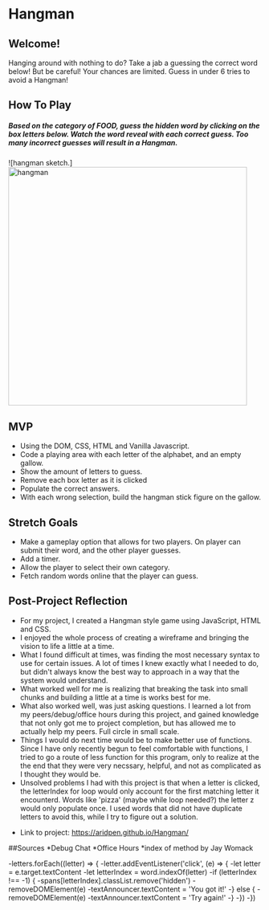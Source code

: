 # Hangman

## Welcome!

Hanging around with nothing to do? Take a jab a guessing the correct word below! But be careful! Your chances are limited. Guess in under 6 tries to avoid a Hangman!

## How To Play

##### Based on the category of FOOD, guess the hidden word by clicking on the box letters below. Watch the word reveal with each correct guess. Too many incorrect guesses will result in a Hangman.

![hangman sketch.]<img width="475" alt="hangman" src="https://user-images.githubusercontent.com/115594817/204955713-218bf1db-d239-478d-bec1-5e5af9d8c205.png">

## MVP

- Using the DOM, CSS, HTML and Vanilla Javascript.
- Code a playing area with each letter of the alphabet, and an empty gallow.
- Show the amount of letters to guess.
- Remove each box letter as it is clicked
- Populate the correct answers.
- With each wrong selection, build the hangman stick figure on the gallow.

## Stretch Goals

- Make a gameplay option that allows for two players. On player can submit their word, and the other player guesses.
- Add a timer.
- Allow the player to select their own category.
- Fetch random words online that the player can guess.

## Post-Project Reflection

- For my project, I created a Hangman style game using JavaScript, HTML and CSS.
- I enjoyed the whole process of creating a wireframe and bringing the vision to life a little at a time.
- What I found difficult at times, was finding the most necessary syntax to use for certain issues. A lot of times I knew exactly what I needed to do, but didn't always know the best way to approach in a way that the system would understand.
- What worked well for me is realizing that breaking the task into small chunks and building a little at a time is works best for me.
- What also worked well, was just asking questions. I learned a lot from my peers/debug/office hours during this project, and gained knowledge that not only got me to project completion, but has allowed me to actually help my peers. Full circle in small scale.
- Things I would do next time would be to make better use of functions. Since I have only recently begun to feel comfortable with functions, I tried to go a route of less function for this program, only to realize at the the end that they were very necssary, helpful, and not as complicated as I thought they would be.
- Unsolved problems I had with this project is that when a letter is clicked, the letterIndex for loop would only account for the first matching letter it encounterd. Words like 'pizza' (maybe while loop needed?) the letter z would only populate once. I used words that did not have duplicate letters to avoid this, while I try to figure out a solution.

* Link to project:
  https://aridpen.github.io/Hangman/

##Sources
*Debug Chat
*Office Hours
*index of method by Jay Womack

-letters.forEach((letter) => {
-letter.addEventListener('click', (e) => {
-let letter = e.target.textContent
-let letterIndex = word.indexOf(letter)
-if (letterIndex !== -1) {
-spans[letterIndex].classList.remove('hidden')
-removeDOMElement(e)
-textAnnouncer.textContent = 'You got it!'
-} else {
-removeDOMElement(e)
-textAnnouncer.textContent = 'Try again!'
-}
-})
-})

